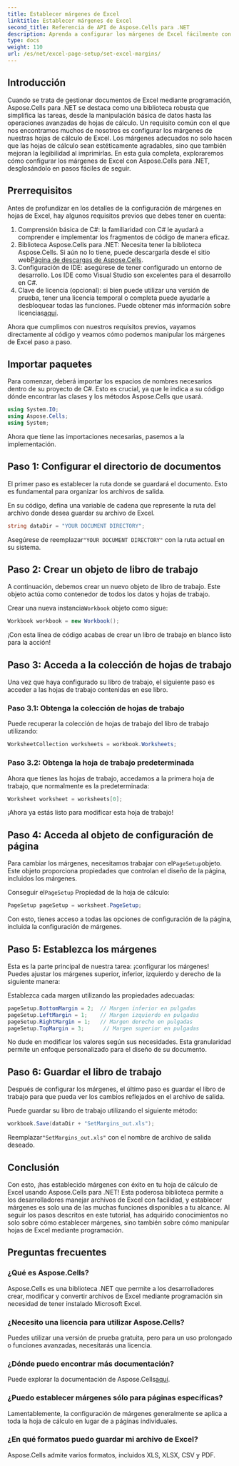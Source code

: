 ```yaml
---
title: Establecer márgenes de Excel
linktitle: Establecer márgenes de Excel
second_title: Referencia de API de Aspose.Cells para .NET
description: Aprenda a configurar los márgenes de Excel fácilmente con Aspose.Cells para .NET con nuestra guía paso a paso. Perfecta para desarrolladores que buscan mejorar el diseño de sus hojas de cálculo.
type: docs
weight: 110
url: /es/net/excel-page-setup/set-excel-margins/
---
```

## Introducción

Cuando se trata de gestionar documentos de Excel mediante programación, Aspose.Cells para .NET se destaca como una biblioteca robusta que simplifica las tareas, desde la manipulación básica de datos hasta las operaciones avanzadas de hojas de cálculo. Un requisito común con el que nos encontramos muchos de nosotros es configurar los márgenes de nuestras hojas de cálculo de Excel. Los márgenes adecuados no solo hacen que las hojas de cálculo sean estéticamente agradables, sino que también mejoran la legibilidad al imprimirlas. En esta guía completa, exploraremos cómo configurar los márgenes de Excel con Aspose.Cells para .NET, desglosándolo en pasos fáciles de seguir.

## Prerrequisitos

Antes de profundizar en los detalles de la configuración de márgenes en hojas de Excel, hay algunos requisitos previos que debes tener en cuenta:

1. Comprensión básica de C#: la familiaridad con C# le ayudará a comprender e implementar los fragmentos de código de manera eficaz.
2. Biblioteca Aspose.Cells para .NET: Necesita tener la biblioteca Aspose.Cells. Si aún no lo tiene, puede descargarla desde el sitio web[Página de descargas de Aspose.Cells](https://releases.aspose.com/cells/net/).
3. Configuración de IDE: asegúrese de tener configurado un entorno de desarrollo. Los IDE como Visual Studio son excelentes para el desarrollo en C#.
4.  Clave de licencia (opcional): si bien puede utilizar una versión de prueba, tener una licencia temporal o completa puede ayudarle a desbloquear todas las funciones. Puede obtener más información sobre licencias[aquí](https://purchase.aspose.com/temporary-license/).

Ahora que cumplimos con nuestros requisitos previos, vayamos directamente al código y veamos cómo podemos manipular los márgenes de Excel paso a paso.

## Importar paquetes

Para comenzar, deberá importar los espacios de nombres necesarios dentro de su proyecto de C#. Esto es crucial, ya que le indica a su código dónde encontrar las clases y los métodos Aspose.Cells que usará.

```csharp
using System.IO;
using Aspose.Cells;
using System;
```

Ahora que tiene las importaciones necesarias, pasemos a la implementación.

## Paso 1: Configurar el directorio de documentos

El primer paso es establecer la ruta donde se guardará el documento. Esto es fundamental para organizar los archivos de salida. 

En su código, defina una variable de cadena que represente la ruta del archivo donde desea guardar su archivo de Excel. 

```csharp
string dataDir = "YOUR DOCUMENT DIRECTORY";
```

 Asegúrese de reemplazar`"YOUR DOCUMENT DIRECTORY"` con la ruta actual en su sistema.

## Paso 2: Crear un objeto de libro de trabajo

A continuación, debemos crear un nuevo objeto de libro de trabajo. Este objeto actúa como contenedor de todos los datos y hojas de trabajo.

 Crear una nueva instancia`Workbook` objeto como sigue:

```csharp
Workbook workbook = new Workbook();
```

¡Con esta línea de código acabas de crear un libro de trabajo en blanco listo para la acción!

## Paso 3: Acceda a la colección de hojas de trabajo

Una vez que haya configurado su libro de trabajo, el siguiente paso es acceder a las hojas de trabajo contenidas en ese libro.

### Paso 3.1: Obtenga la colección de hojas de trabajo

Puede recuperar la colección de hojas de trabajo del libro de trabajo utilizando:

```csharp
WorksheetCollection worksheets = workbook.Worksheets;
```

### Paso 3.2: Obtenga la hoja de trabajo predeterminada

Ahora que tienes las hojas de trabajo, accedamos a la primera hoja de trabajo, que normalmente es la predeterminada:

```csharp
Worksheet worksheet = worksheets[0];
```

¡Ahora ya estás listo para modificar esta hoja de trabajo!

## Paso 4: Acceda al objeto de configuración de página

 Para cambiar los márgenes, necesitamos trabajar con el`PageSetup`objeto. Este objeto proporciona propiedades que controlan el diseño de la página, incluidos los márgenes.

 Conseguir el`PageSetup` Propiedad de la hoja de cálculo:

```csharp
PageSetup pageSetup = worksheet.PageSetup;
```

Con esto, tienes acceso a todas las opciones de configuración de la página, incluida la configuración de márgenes.

## Paso 5: Establezca los márgenes

Esta es la parte principal de nuestra tarea: ¡configurar los márgenes! Puedes ajustar los márgenes superior, inferior, izquierdo y derecho de la siguiente manera:

Establezca cada margen utilizando las propiedades adecuadas:

```csharp
pageSetup.BottomMargin = 2;  // Margen inferior en pulgadas
pageSetup.LeftMargin = 1;    // Margen izquierdo en pulgadas
pageSetup.RightMargin = 1;   // Margen derecho en pulgadas
pageSetup.TopMargin = 3;      // Margen superior en pulgadas
```

No dude en modificar los valores según sus necesidades. Esta granularidad permite un enfoque personalizado para el diseño de su documento.

## Paso 6: Guardar el libro de trabajo

Después de configurar los márgenes, el último paso es guardar el libro de trabajo para que pueda ver los cambios reflejados en el archivo de salida.

Puede guardar su libro de trabajo utilizando el siguiente método:

```csharp
workbook.Save(dataDir + "SetMargins_out.xls");
```

 Reemplazar`"SetMargins_out.xls"` con el nombre de archivo de salida deseado. 

## Conclusión

Con esto, ¡has establecido márgenes con éxito en tu hoja de cálculo de Excel usando Aspose.Cells para .NET! Esta poderosa biblioteca permite a los desarrolladores manejar archivos de Excel con facilidad, y establecer márgenes es solo una de las muchas funciones disponibles a tu alcance. Al seguir los pasos descritos en este tutorial, has adquirido conocimientos no solo sobre cómo establecer márgenes, sino también sobre cómo manipular hojas de Excel mediante programación. 

## Preguntas frecuentes

### ¿Qué es Aspose.Cells?
Aspose.Cells es una biblioteca .NET que permite a los desarrolladores crear, modificar y convertir archivos de Excel mediante programación sin necesidad de tener instalado Microsoft Excel.

### ¿Necesito una licencia para utilizar Aspose.Cells?
Puedes utilizar una versión de prueba gratuita, pero para un uso prolongado o funciones avanzadas, necesitarás una licencia.

### ¿Dónde puedo encontrar más documentación?
 Puede explorar la documentación de Aspose.Cells[aquí](https://reference.aspose.com/cells/net/).

### ¿Puedo establecer márgenes sólo para páginas específicas?
Lamentablemente, la configuración de márgenes generalmente se aplica a toda la hoja de cálculo en lugar de a páginas individuales.

### ¿En qué formatos puedo guardar mi archivo de Excel?
Aspose.Cells admite varios formatos, incluidos XLS, XLSX, CSV y PDF.